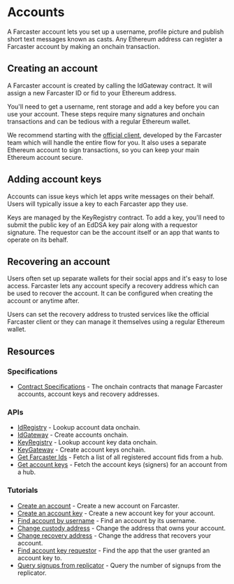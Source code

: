 # Accounts

A Farcaster account lets you set up a username, profile picture and publish short text messages known as casts. Any Ethereum address can register a Farcaster account by making an onchain transaction.

## Creating an account

A Farcaster account is created by calling the IdGateway contract. It will assign a new Farcaster ID or fid to your Ethereum address.

You'll need to get a username, rent storage and add a key before you can use your account. These steps require many signatures and onchain transactions and can be tedious with a regular Ethereum wallet.

We recommend starting with the [official client](https://www.farcaster.xyz/), developed by the Farcaster team which will handle the entire flow for you. It also uses a separate Ethereum account to sign transactions, so you can keep your main Ethereum account secure.

## Adding account keys

Accounts can issue keys which let apps write messages on their behalf. Users will typically issue a key to each Farcaster app they use.

Keys are managed by the KeyRegistry contract. To add a key, you'll need to submit the public key of an EdDSA key pair along with a requestor signature. The requestor can be the account itself or an app that wants to operate on its behalf.

## Recovering an account

Users often set up separate wallets for their social apps and it's easy to lose access. Farcaster lets any account specify a recovery address which can be used to recover the account. It can be configured when creating the account or anytime after.

Users can set the recovery address to trusted services like the official Farcaster client or they can manage it themselves using a regular Ethereum wallet.

## Resources

### Specifications

- [Contract Specifications](https://github.com/farcasterxyz/protocol/blob/main/docs/SPECIFICATION.md#1-smart-contracts) - The onchain contracts that manage Farcaster accounts, account keys and recovery addresses.

### APIs

- [IdRegistry](../../reference/contracts/reference/id-registry) - Lookup account data onchain.
- [IdGateway](../../reference/contracts/reference/id-gateway) - Create accounts onchain.
- [KeyRegistry](../../reference/contracts/reference/key-registry) - Lookup account key data onchain.
- [KeyGateway](../../reference/contracts/reference/key-gateway) - Create account keys onchain.
- [Get Farcaster Ids](../../reference/hubble/httpapi/fids) - Fetch a list of all registered account fids from a hub.
- [Get account keys](../../reference/hubble/httpapi/onchain#onchainsignersbyfid) - Fetch the account keys (signers) for an account from a hub.

### Tutorials

- [Create an account](../../developers/guides/accounts/create-account.md) - Create a new account on Farcaster.
- [Create an account key](../../developers/guides/accounts/create-account-key.md) - Create a new account key for your account.
- [Find account by username](../../developers/guides/accounts/find-by-name.md) - Find an account by its username.
- [Change custody address](../../developers/guides/accounts/change-custody.md) - Change the address that owns your account.
- [Change recovery address](../../developers/guides/accounts/change-recovery.md) - Change the address that recovers your account.
- [Find account key requestor](../../developers/guides/advanced/decode-key-metadata.md) - Find the app that the user granted an account key to.
- [Query signups from replicator](../../developers/guides/advanced/query-signups.md) - Query the number of signups from the replicator.

